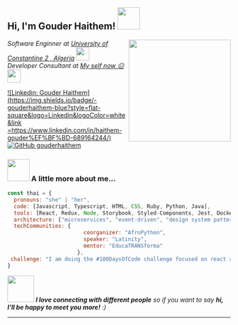 <h2> Hi, I'm Gouder Haithem! <img src="https://media.giphy.com/media/mGcNjsfWAjY5AEZNw6/giphy.gif" width="50"></h2>
<img align='right' src="https://media.giphy.com/media/ieyl9zmCjO4b4t6qoY/giphy.gif" width="230">
<p><em>Software Enginner at <a href="https://elearning.univ-constantine2.dz/elearning/index.php">University of Constantine 2 , Algeria</a>
  <img src="https://media.giphy.com/media/fYSnHlufseco8Fh93Z/giphy.gif" width="30"></br>Developer Consultant at <a href="https://gouder-haithem.vercel.app/">My self now 😑</a><img src="https://media.giphy.com/media/WUlplcMpOCEmTGBtBW/giphy.gif" width="30"> 
</em></p>


[![Linkedin: Gouder Haithem](https://img.shields.io/badge/-gouderhaithem-blue?style=flat-square&logo=Linkedin&logoColor=white&link =https://www.linkedin.com/in/haithem-gouder%EF%BF%BD-689164244/)](https://www.linkedin.com/in/haithem-gouder%EF%BF%BD-689164244/)
[![GitHub gouderhaithem](https://img.shields.io/github/followers/gouderhaithem?label=follow&style=social)](https://github.com/gouderhaithem)


### <img src="https://media.giphy.com/media/VgCDAzcKvsR6OM0uWg/giphy.gif" width="50"> A little more about me...  

```javascript
const thai = {
  pronouns: "she" | "her",
  code: [Javascript, Typescript, HTML, CSS, Ruby, Python, Java],
  tools: [React, Redux, Node, Storybook, Styled-Components, Jest, Docker],
  architecture: ["microservices", "event-driven", "design system pattern"],
  techCommunities: {
                        coorganizer: "AfroPython",
                        speaker: "Latinity",
                        mentor: "EducaTRANSforma"
                      },
 challenge: "I am doing the #100DaysOfCode challenge focused on react and typescript"
}
```

<img src="https://media.giphy.com/media/LnQjpWaON8nhr21vNW/giphy.gif" width="60"> <em><b>I love connecting with different people</b> so if you want to say <b>hi, I'll be happy to meet you more!</b> :)</em>

---
